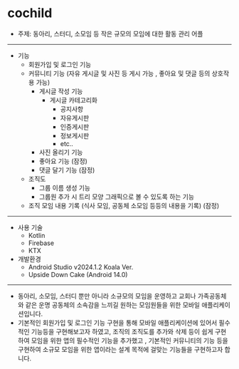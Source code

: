 # cochild

- 주제: 동아리, 스터디, 소모임 등 작은 규모의 모임에 대한 활동 관리 어플

---

- 기능
    - 회원가입 및 로그인 기능
    - 커뮤니티 기능 (자유 게시글 및 사진 등 게시 가능 , 좋아요 및 댓글 등의 상호작용 가능)
        - 게시글 작성 기능
            - 게시글 카테고리화
                - 공지사항
                - 자유게시판
                - 인증게시판
                - 정보게시판
                - etc..
        - 사진 올리기 기능
        - 좋아요 기능 (잠정)
        - 댓글 달기 기능 (잠정)
    - 조직도
        - 그룹 이름 생성 기능
        - 그룹원 추가 시 트리 모양 그래픽으로 볼 수 있도록 하는 기능
    - 조직 모임 내용 기록 (식사 모임, 공동체 소모임 등등의 내용을 기록) (잠정)

---

- 사용 기술
    - Kotlin
    - Firebase
    - KTX
- 개발환경
    - Android Studio v2024.1.2 Koala Ver.
    - Upside Down Cake (Android 14.0)

---

- 동아리, 소모임, 스터디 뿐만 아니라 소규모의 모임을 운영하고 교회나 가족공동체와 같은 운명 공동체의 소속감을 느끼길 원하는 모임원들을 위한 모바일 애플리케이션입니다.
- 기본적인 회원가입 및 로그인 기능 구현을 통해 모바일 애플리케이션에 있어서 필수적인 기능등을 구현해보고자 하였고, 조직의 조직도를 추가와 삭제 등이 쉽게 구현하여 모임을 위한 앱의 필수적인 기능을 추가했고 , 기본적인 커뮤니티의 기능 등을 구현하여 소규모 모임을 위한 앱이라는 설계 목적에 걸맞는 기능들을 구현하고자 합니다.
